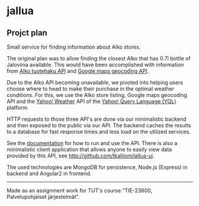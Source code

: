 # jallua

## Projct plan
Small service for finding information about Alko stores.

The original plan was to allow finding the closest Alko that has 0.7l bottle of Jaloviina available. This would have been accomplished with information from [Alko tuotehaku API] and [Google maps geocoding API].

Due to the Alko API becoming unavailable, we pivoted into helping users choose where to head to make their purchase in the optimal weather conditions. For this, we use the Alko store listing, Google maps geocoding API and the [Yahoo! Weather] API of the [Yahoo! Query Language (YQL)] platform. 

HTTP requests to those three API's are done via our minimalistic backend and then exposed to the public via our API. The backend caches the results to a database for fast response times and less load on the utilized services.

See the [documentation](backend/README.md) for how to run and use the API. There is also a minimalistic client application that allows anyone to easily view data provided by this API, see <http://github.com/tkalliom/jallua-ui>.

The used technologies are MongoDB for persistence, Node.js (Express) in backend and Angular2 in frontend.

---

Made as an assignment work for TUT's course "TIE-23600, Palvelupohjaiset järjestelmät".

[Alko tuotehaku API]: <http://apisuomi.fi/shop/json/alko-tuotehaku-api/>
[Google maps geocoding API]: <https://developers.google.com/maps/documentation/geocoding/>
[Yahoo! Weather]: https://developer.yahoo.com/weather/
[Yahoo! Query Language (YQL)]: https://developer.yahoo.com/yql/